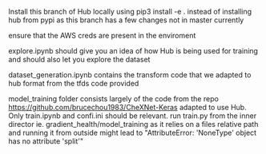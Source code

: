 Install this branch of Hub locally using pip3 install -e . instead of installing hub from pypi as this branch has a few changes not in master currently

ensure that the AWS creds are present in the enviroment

explore.ipynb should give you an idea of how Hub is being used for training and should also let you explore the dataset

dataset_generation.ipynb contains the transform code that we adapted to hub format from the tfds code provided

model_training folder consists largely of the code from the repo https://github.com/brucechou1983/CheXNet-Keras adapted to use Hub. Only train.ipynb and confi.ini should be relevant. run train.py from the inner director ie. gradient_health/model_training as it relies on a files relative path and running it from outside might lead to "AttributeError: 'NoneType' object has no attribute 'split'"